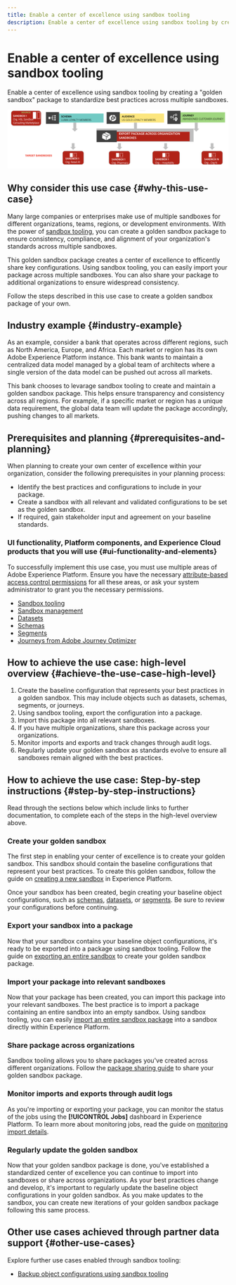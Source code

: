 ```yaml
---
title: Enable a center of excellence using sandbox tooling
description: Enable a center of excellence using sandbox tooling by creating a "golden sandbox" package to standardize best practices across multiple sandboxes.
---
```

# Enable a center of excellence using sandbox tooling

Enable a center of excellence using sandbox tooling by creating a "golden sandbox" package to standardize best practices across multiple sandboxes.

![Overview of exporting packages across different organizations](../images/use-cases/packages-across-orgs.png)

## Why consider this use case {#why-this-use-case}

Many large companies or enterprises make use of multiple sandboxes for different organizations, teams, regions, or development environments. With the power of [sandbox tooling](../ui/sandbox-tooling.md), you can create a golden sandbox package to ensure consistency, compliance, and alignment of your organization's standards across multiple sandboxes. 

This golden sandbox package creates a center of excellence to efficently share key configurations. Using sandbox tooling, you can easily import your package across multiple sandboxes. You can also share your package to additional organizations to ensure widespread consistency.

Follow the steps described in this use case to create a golden sandbox package of your own.

## Industry example {#industry-example}

As an example, consider a bank that operates across different regions, such as North America, Europe, and Africa. Each market or region has its own Adobe Experience Platform instance. This bank wants to maintain a centralized data model managed by a global team of architects where a single version of the data model can be pushed out across all markets.

This bank chooses to levarage sandbox tooling to create and maintain a golden sandbox package. This helps ensure transparency and consistency across all regions. For example, if a specific market or region has a unique data requirement, the global data team will update the package accordingly, pushing changes to all markets.

## Prerequisites and planning {#prerequisites-and-planning}

When planning to create your own center of excellence within your organization, consider the following prerequisites in your planning process:

- Identify the best practices and configurations to include in your package.
- Create a sandbox with all relevant and validated configurations to be set as the golden sandbox.
- If required, gain stakeholder input and agreement on your baseline standards.

### UI functionality, Platform components, and Experience Cloud products that you will use {#ui-functionality-and-elements}

To successfully implement this use case, you must use multiple areas of Adobe Experience Platform. Ensure you have the necessary [attribute-based access control permissions](../../access-control/abac/overview.md) for all these areas, or ask your system administrator to grant you the necessary permissions.

- [Sandbox tooling](../ui/sandbox-tooling.md)
- [Sandbox management](../ui/user-guide.md)
- [Datasets](../../catalog/datasets/overview.md)
- [Schemas](../../xdm//home.md)
- [Segments](../../segmentation/home.md)
- [Journeys from Adobe Journey Optimizer](https://experienceleague.adobe.com/en/docs/journey-optimizer/using/orchestrate-journeys/journey)

## How to achieve the use case: high-level overview {#achieve-the-use-case-high-level}

1. Create the baseline configuration that represents your best practices in a golden sandbox. This may include objects such as datasets, schemas, segments, or journeys.
2. Using sandbox tooling, export the configuration into a package.
3. Import this package into all relevant sandboxes.
4. If you have multiple organizations, share this package across your organizations.
5. Monitor imports and exports and track changes through audit logs.
6. Regularly update your golden sandbox as standards evolve to ensure all sandboxes remain aligned with the best practices.

## How to achieve the use case: Step-by-step instructions {#step-by-step-instructions}

Read through the sections below which include links to further documentation, to complete each of the steps in the high-level overview above.

### Create your golden sandbox

The first step in enabling your center of excellence is to create your golden sandbox. This sandbox should contain the baseline configurations that represent your best practices. To create this golden sandbox, follow the guide on [creating a new sandbox](../ui/user-guide.md#create-a-new-sandbox) in Experience Platform.

Once your sandbox has been created, begin creating your baseline object configurations, such as [schemas](../../xdm/ui/resources/schemas.md#create-a-new-schema), [datasets](../../catalog/datasets/user-guide.md#create-a-dataset), or [segments](../../segmentation/ui/segment-builder.md). Be sure to review your configurations before continuing.

### Export your sandbox into a package

Now that your sandbox contains your baseline object configurations, it's ready to be exported into a package using sandbox tooling. Follow the guide on [exporting an entire sandbox](../ui/sandbox-tooling.md#export-an-entire-sandbox) to create your golden sandbox package. 

### Import your package into relevant sandboxes

Now that your package has been created, you can import this package into your relevant sandboxes. The best practice is to import a package containing an entire sandbox into an empty sandbox. Using sandbox tooling, you can easily [import an entire sandbox package](../../sandboxes/ui/sandbox-tooling.md#import-the-entire-sandbox-package) into a sandbox directly within Experience Platform. 

### Share package across organizations

Sandbox tooling allows you to share packages you've created across different organizations. Follow the [package sharing guide](../../sandboxes/ui/sharing-packages-across-orgs.md) to share your golden sandbox package.

### Monitor imports and exports through audit logs

As you're importing or exporting your package, you can monitor the status of the jobs using the **[!UICONTROL Jobs]** dashboard in Experience Platform. To learn more about monitoring jobs, read the guide on [monitoring import details](../../sandboxes/ui/sandbox-tooling.md#monitor-import-details).

### Regularly update the golden sandbox

Now that your golden sandbox package is done, you've established a standardized center of excellence you can continue to import into sandboxes or share across organizations. As your best practices change and develop, it's important to regularly update the baseline object configurations in your golden sandbox. As you make updates to the sandbox, you can create new iterations of your golden sandbox package following this same process.

## Other use cases achieved through partner data support {#other-use-cases}

Explore further use cases enabled through sandbox tooling:

- [Backup object configurations using sandbox tooling](./backup-object-configuration.md)
